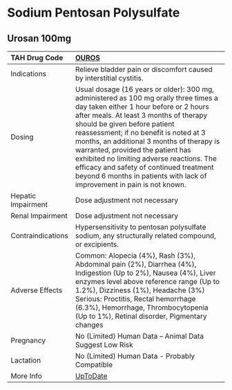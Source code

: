 # Sodium Pentosan Polysulfate

## Urosan 100mg

| TAH Drug Code      | [OUROS](https://www.tahsda.org.tw/drugs/hissearch.php?drug_code=OUROS)                                                                                                                                                                                                                                                                                                                                                                                                                                 |
|:-------------------|:-------------------------------------------------------------------------------------------------------------------------------------------------------------------------------------------------------------------------------------------------------------------------------------------------------------------------------------------------------------------------------------------------------------------------------------------------------------------------------------------------------|
| Indications        | Relieve bladder pain or discomfort caused by interstitial cystitis.                                                                                                                                                                                                                                                                                                                                                                                                                                    |
| Dosing             | Usual dosage (16 years or older): 300 mg, administered as 100 mg orally three times a day taken either 1 hour before or 2 hours after meals. At least 3 months of therapy should be given before patient reassessment; if no benefit is noted at 3 months, an additional 3 months of therapy is warranted, provided the patient has exhibited no limiting adverse reactions. The efficacy and safety of continued treatment beyond 6 months in patients with lack of improvement in pain is not known. |
| Hepatic Impairment | Dose adjustment not necessary                                                                                                                                                                                                                                                                                                                                                                                                                                                                          |
| Renal Impairment   | Dose adjustment not necessary                                                                                                                                                                                                                                                                                                                                                                                                                                                                          |
| Contraindications  | Hypersensitivity to pentosan polysulfate sodium, any structurally related compound, or excipients.                                                                                                                                                                                                                                                                                                                                                                                                     |
| Adverse Effects    | Common: Alopecia (4%), Rash (3%), Abdominal pain (2%), Diarrhea (4%), Indigestion (Up to 2%), Nausea (4%), Liver enzymes level above reference range (Up to 1.2%), Dizziness (1%), Headache (3%) Serious: Proctitis, Rectal hemorrhage (6.3%), Hemorrhage, Thrombocytopenia (Up to 1%), Retinal disorder, Pigmentary changes                                                                                                                                                                           |
| Pregnancy          | No (Limited) Human Data – Animal Data Suggest Low Risk                                                                                                                                                                                                                                                                                                                                                                                                                                                 |
| Lactation          | No (Limited) Human Data - Probably Compatible                                                                                                                                                                                                                                                                                                                                                                                                                                                          |
| More Info          | [UpToDate](https://www.uptodate.com/contents/sodium-pentosan-polysulfate-drug-information)                                                                                                                                                                                                                                                                                                                                                                                                             |

